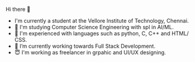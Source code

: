 Hi there 👋
- I'm currently a student at the Vellore Institute of Technology, Chennai.
- 📖 I'm studying Computer Science Engineering with spl in AI/ML.
- 🌱 I'm experienced with languages such as python, C, C++ and HTML/ CSS.
- 🔭 I’m currently working towards Full Stack Development.
- :innocent: I'm working as freelancer in grpahic and UI/UX designing.

